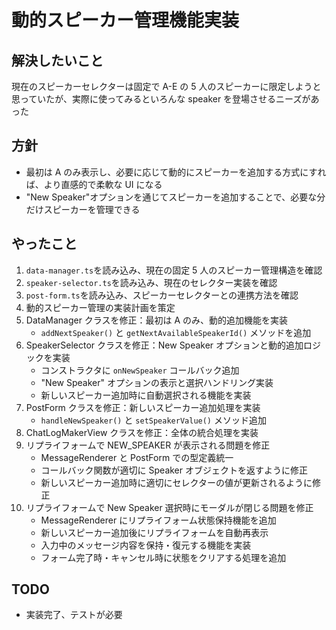 # 動的スピーカー管理機能実装

## 解決したいこと

現在のスピーカーセレクターは固定で A-E の 5 人のスピーカーに限定しようと思っていたが、実際に使ってみるといろんな speaker を登場させるニーズがあった

## 方針

- 最初は A のみ表示し、必要に応じて動的にスピーカーを追加する方式にすれば、より直感的で柔軟な UI になる
- "New Speaker"オプションを通じてスピーカーを追加することで、必要な分だけスピーカーを管理できる

## やったこと

1. `data-manager.ts`を読み込み、現在の固定 5 人のスピーカー管理構造を確認
2. `speaker-selector.ts`を読み込み、現在のセレクター実装を確認
3. `post-form.ts`を読み込み、スピーカーセレクターとの連携方法を確認
4. 動的スピーカー管理の実装計画を策定
5. DataManager クラスを修正：最初は A のみ、動的追加機能を実装
   - `addNextSpeaker()` と `getNextAvailableSpeakerId()` メソッドを追加
6. SpeakerSelector クラスを修正：New Speaker オプションと動的追加ロジックを実装
   - コンストラクタに `onNewSpeaker` コールバック追加
   - "New Speaker" オプションの表示と選択ハンドリング実装
   - 新しいスピーカー追加時に自動選択される機能を実装
7. PostForm クラスを修正：新しいスピーカー追加処理を実装
   - `handleNewSpeaker()` と `setSpeakerValue()` メソッド追加
8. ChatLogMakerView クラスを修正：全体の統合処理を実装
9. リプライフォームで NEW_SPEAKER が表示される問題を修正
   - MessageRenderer と PostForm での型定義統一
   - コールバック関数が適切に Speaker オブジェクトを返すように修正
   - 新しいスピーカー追加時に適切にセレクターの値が更新されるように修正
10. リプライフォームで New Speaker 選択時にモーダルが閉じる問題を修正
    - MessageRenderer にリプライフォーム状態保持機能を追加
    - 新しいスピーカー追加後にリプライフォームを自動再表示
    - 入力中のメッセージ内容を保持・復元する機能を実装
    - フォーム完了時・キャンセル時に状態をクリアする処理を追加

## TODO

- 実装完了、テストが必要
